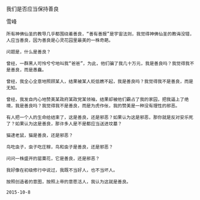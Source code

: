 我们是否应当保持善良

雪峰


    所有神佛仙圣的教导几乎都围绕着善良，“善有善报”是宇宙法则，我觉得神佛仙圣的教诲没错，人应当善良，因为善良是心灵花园里最美的一株奇葩。

    问题是，什么是善良？

    曾经，一群黑人可怜兮兮地叫我“爸爸”，为此，他们骗了我几十万元，我是善良吗？我觉得我不是善良，而是愚蠢。

    曾经，我全心全意地照顾某人，结果被某人贬低瞧不起，我是善良吗？我觉得我不是善良，而是无知。

    曾经，我发自内心地赞美某政府某政党某领袖，结果却被他们霸占了我的家园，把我逼上了绝境，我是善良吗？我觉得我不是善良，而是为虎作伥，我的赞美是一种没有理性的邪恶。

    有人把一个人的生命给结束了，这是善良，还是邪恶？如果认为这是邪恶，那你就是反对安乐死了？如果认为这是善良，那许多人是不是都应当送进坟墓？

    猫逮老鼠，猫是善良，还是邪恶？

    鸟吃虫子，虫子吃庄稼，鸟和虫子是善良，还是邪恶？

    问问一株盛开的罂粟花，它是善良，还是邪恶？

    我好像在初级修行中说过，我既不当好人，也不当坏人。

    按照创造者的意图，按照上帝的意愿活人，我认为这就是善良。

    2015-10-8



